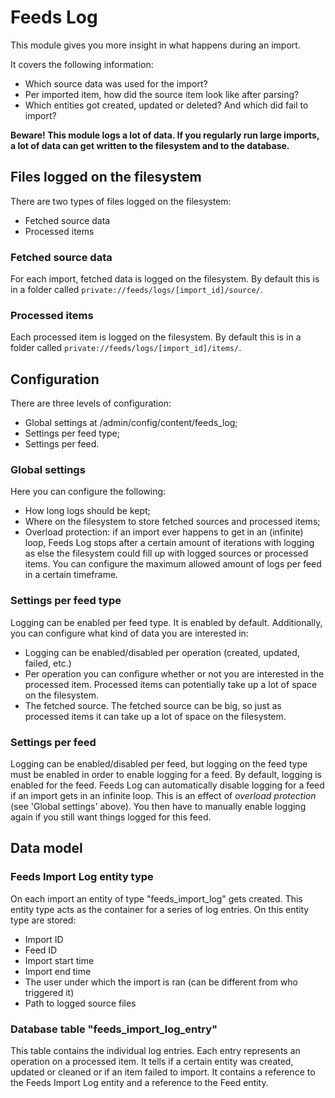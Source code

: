 Feeds Log
=========
This module gives you more insight in what happens during an import.

It covers the following information:
- Which source data was used for the import?
- Per imported item, how did the source item look like after parsing?
- Which entities got created, updated or deleted? And which did fail to import?

**Beware! This module logs a lot of data. If you regularly run large imports, a
lot of data can get written to the filesystem and to the database.**


## Files logged on the filesystem
There are two types of files logged on the filesystem:
 * Fetched source data
 * Processed items

### Fetched source data
For each import, fetched data is logged on the filesystem. By default this is
in a folder called `private://feeds/logs/[import_id]/source/`.

### Processed items
Each processed item is logged on the filesystem. By default this is in a folder
called `private://feeds/logs/[import_id]/items/`.


## Configuration
There are three levels of configuration:
 * Global settings at /admin/config/content/feeds_log;
 * Settings per feed type;
 * Settings per feed.

### Global settings
Here you can configure the following:
 * How long logs should be kept;
 * Where on the filesystem to store fetched sources and processed items;
 * Overload protection: if an import ever happens to get in an (infinite) loop,
   Feeds Log stops after a certain amount of iterations with logging as else the
   filesystem could fill up with logged sources or processed items. You can
   configure the maximum allowed amount of logs per feed in a certain
   timeframe.

### Settings per feed type
Logging can be enabled per feed type. It is enabled by default. Additionally,
you can configure what kind of data you are interested in:
 * Logging can be enabled/disabled per operation (created, updated, failed,
   etc.)
 * Per operation you can configure whether or not you are interested in the
   processed item. Processed items can potentially take up a lot of space on the
   filesystem.
 * The fetched source. The fetched source can be big, so just as processed items
   it can take up a lot of space on the filesystem.

### Settings per feed
Logging can be enabled/disabled per feed, but logging on the feed type must be
enabled in order to enable logging for a feed. By default, logging is enabled
for the feed.
Feeds Log can automatically disable logging for a feed if an import gets in an
infinite loop. This is an effect of *overload protection* (see 'Global
settings' above). You then have to manually enable logging again if you still
want things logged for this feed.


## Data model

### Feeds Import Log entity type
On each import an entity of type "feeds_import_log" gets created.
This entity type acts as the container for a series of log entries. On this
entity type are stored:
 * Import ID
 * Feed ID
 * Import start time
 * Import end time
 * The user under which the import is ran (can be different from who triggered
   it)
 * Path to logged source files

### Database table "feeds_import_log_entry"
This table contains the individual log entries. Each entry represents an
operation on a processed item. It tells if a certain entity was created, updated
or cleaned or if an item failed to import. It contains a reference to the Feeds
Import Log entity and a reference to the Feed entity.
